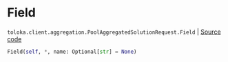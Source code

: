 # Field
`toloka.client.aggregation.PoolAggregatedSolutionRequest.Field` | [Source code](https://github.com/Toloka/toloka-kit/blob/v1.1.1/src/client/aggregation.py#L44)

```python
Field(self, *, name: Optional[str] = None)
```

